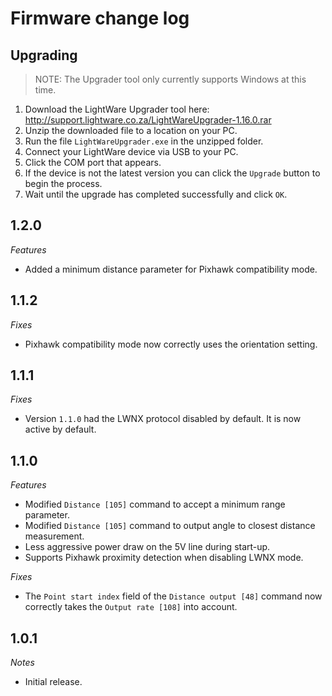 # Firmware change log

## Upgrading

> NOTE: The Upgrader tool only currently supports Windows at this time.

1. Download the LightWare Upgrader tool here: http://support.lightware.co.za/LightWareUpgrader-1.16.0.rar
2. Unzip the downloaded file to a location on your PC.
3. Run the file `LightWareUpgrader.exe` in the unzipped folder.
4. Connect your LightWare device via USB to your PC.
5. Click the COM port that appears.
6. If the device is not the latest version you can click the `Upgrade` button to begin the process.
7. Wait until the upgrade has completed successfully and click `OK`.

## 1.2.0

*Features*
- Added a minimum distance parameter for Pixhawk compatibility mode.

## 1.1.2

*Fixes*
- Pixhawk compatibility mode now correctly uses the orientation setting.

## 1.1.1

*Fixes*
- Version `1.1.0` had the LWNX protocol disabled by default. It is now active by default.

<div style="page-break-after: always;"></div>

## 1.1.0

*Features*
- Modified `Distance [105]` command to accept a minimum range parameter.
- Modified `Distance [105]` command to output angle to closest distance measurement.
- Less aggressive power draw on the 5V line during start-up.
- Supports Pixhawk proximity detection when disabling LWNX mode.

*Fixes*
- The `Point start index` field of the `Distance output [48]` command now correctly takes the `Output rate [108]` into account.

## 1.0.1

*Notes*
- Initial release.